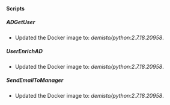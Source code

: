 
#### Scripts
##### ADGetUser
- Updated the Docker image to: *demisto/python:2.7.18.20958*.
##### UserEnrichAD
- Updated the Docker image to: *demisto/python:2.7.18.20958*.
##### SendEmailToManager
- Updated the Docker image to: *demisto/python:2.7.18.20958*.
